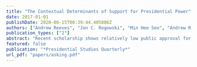 ```yaml
---
title: "The Contextual Determinants of Support for Presidential Power"
date: 2017-01-01
publishDate: 2020-06-15T00:39:44.405886Z
authors: ["Andrew Reeves", "Jon C. Rogowski", "Min Hee Seo", "Andrew R. Stone"]
publication_types: ["2"]
abstract: "Recent scholarship shows relatively low public approval for the president’s use of unilateral powers, yet public attitudes are often susceptible to framing effects. We conduct a series of survey experiments to explore attitudes toward unilateral power while varying a range of contextual features, including the identity of the president, the unilateral tool used, the justification for the action, and the policy pursued. We find little evidence that context affects attitudes toward unilateral powers except in circumstances that invoke explicitly political factors. Our findings have important implications for understanding how public opinion responds to presidential power."
featured: false
publication: "*Presidential Studies Quarterly*"
url_pdf: "papers/asking.pdf"
---
```


